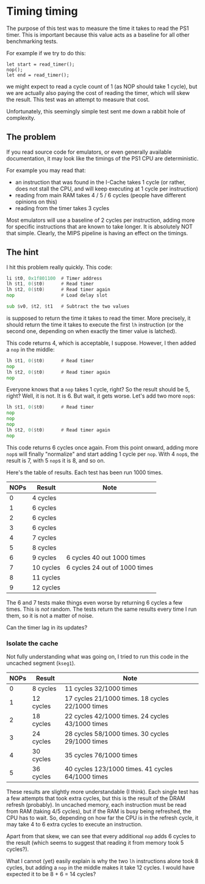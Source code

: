 # Timing timing

The purpose of this test was to measure the time it takes to read the PS1 timer.
This is important because this value acts as a baseline for all other
benchmarking tests.

For example if we try to do this:

```
let start = read_timer();
nop();
let end = read_timer();
```

we might expect to read a cycle count of 1 (as NOP should take 1 cycle), but
we are actually also paying the cost of reading the timer, which will skew
the result. This test was an attempt to measure that cost.

Unfortunately, this seemingly simple test sent me down a rabbit hole of
complexity.

## The problem

If you read source code for emulators, or even generally available
documentation, it may look like the timings of the PS1 CPU are deterministic.

For example you may read that:
- an instruction that was found in the I-Cache takes 1 cycle (or rather, does
  not stall the CPU, and will keep executing at 1 cycle per instruction)
- reading from main RAM takes 4 / 5 / 6 cycles (people have different opinions
  on this)
- reading from the timer takes 3 cycles

Most emulators will use a baseline of 2 cycles per instruction, adding more for
specific instructions that are known to take longer. It is absolutely NOT that
simple. Clearly, the MIPS pipeline is having an effect on the timings.

## The hint

I hit this problem really quickly. This code:

```asm
li $t0, 0x1f801100  # Timer address
lh $t1, 0($t0)      # Read timer
lh $t2, 0($t0)      # Read timer again
nop                 # Load delay slot

sub $v0, $t2, $t1   # Subtract the two values
```

is supposed to return the time it takes to read the timer. More precisely, it
should return the time it takes to execute the first `lh` instruction (or
the second one, depending on when exactly the timer value is latched).

This code returns 4, which is acceptable, I suppose. However, I then added a
`nop` in the middle:

```asm
lh $t1, 0($t0)      # Read timer
nop
lh $t2, 0($t0)      # Read timer again
nop
```

Everyone knows that a `nop` takes 1 cycle, right? So the result should be 5,
right? Well, it is not. It is 6. But wait, it gets worse. Let's add two more
`nop`s:

```asm
lh $t1, 0($t0)      # Read timer
nop
nop
nop
lh $t2, 0($t0)      # Read timer again
nop
```

This code returns 6 cycles once again. From this point onward, adding more
`nop`s will finally "normalize" and start adding 1 cycle per `nop`. With 4
`nop`s, the result is 7, with 5 `nop`s it is 8, and so on.

Here's the table of results. Each test has been run 1000 times.

| NOPs | Result    | Note |
|------|-----------|------|
| 0    | 4 cycles  |      |
| 1    | 6 cycles  |      |
| 2    | 6 cycles  |      |
| 3    | 6 cycles  |      |
| 4    | 7 cycles  |      |
| 5    | 8 cycles  |      |
| 6    | 9 cycles  | 6 cycles 40 out 1000 times |
| 7    | 10 cycles | 6 cycles 24 out of 1000 times |
| 8    | 11 cycles |      |
| 9    | 12 cycles |      |

The 6 and 7 tests make things even worse by returning 6 cycles a few times.
This is _not_ random. The tests return the same results every time I run
them, so it is not a matter of noise.

Can the timer lag in its updates?

### Isolate the cache

Not fully understanding what was going on, I tried to run this code in the
uncached segment (`kseg1`).

| NOPs | Result    | Note |
|------|-----------|------|
| 0    | 8 cycles  | 11 cycles 32/1000 times |
| 1    | 12 cycles | 17 cycles 21/1000 times. 18 cycles 22/1000 times |
| 2    | 18 cycles | 22 cycles 42/1000 times. 24 cycles 43/1000 times |
| 3    | 24 cycles | 28 cycles 58/1000 times. 30 cycles 29/1000 times |
| 4    | 30 cycles | 35 cycles 76/1000 times |
| 5    | 36 cycles | 40 cycles 123/1000 times. 41 cycles 64/1000 times |

These results are slightly more understandable (I think). Each single test has a
few attempts that took extra cycles, but this is the result of the DRAM refresh
(probably). In uncached memory, each instruction must be read from RAM (taking
4/5 cycles), but if the RAM is busy being refreshed, the CPU has to wait. So,
depending on how far the CPU is in the refresh cycle, it may take 4 to 6 extra
cycles to execute an instruction.

Apart from that skew, we can see that every additional `nop` adds 6 cycles to
the result (which seems to suggest that reading it from memory took 5 cycles?).

What I cannot (yet) easily explain is why the two `lh` instructions alone took 8
cycles, but adding a `nop` in the middle makes it take 12 cycles. I would have
expected it to be 8 + 6 = 14 cycles?